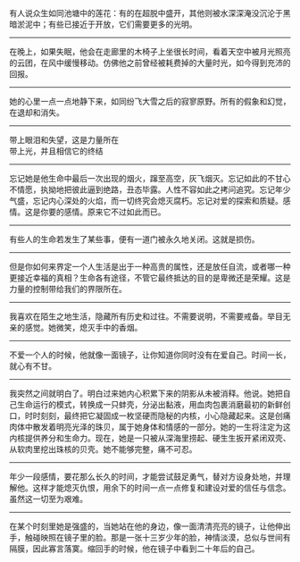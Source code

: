 有人说众生如同池塘中的莲花：有的在超脱中盛开，其他则被水深深淹没沉沦于黑暗淤泥中；有些已接近于开放，它们需要更多的光明。
___
在晚上，如果失眠，他会在走廊里的木椅子上坐很长时间，看着天空中被月光照亮的云团，在风中缓慢移动。仿佛他之前曾经被耗费掉的大量时光，如今得到充沛的回报。
___
她的心里一点一点地静下来，如同纷飞大雪之后的寂寥原野。所有的假象和幻觉，在退却和消失。
___
带上眼泪和失望，这是力量所在  
带上光，并且相信它的终结
___
忘记她是他生命中最后一次出现的烟火，蹿至高空，灰飞烟灭。忘记如此的不甘心不情愿，执拗地把彼此逼到绝路，丑态毕露。人性不容如此之拷问追究。忘记年少气盛，忘记内心深处的火焰，而一切终究会熄灭腐朽。忘记对爱的探索和质疑。感情。这是你要的感情。原来它不过如此而已。
___
有些人的生命若发生了某些事，便有一道门被永久地关闭。这就是损伤。
___
但是你如何来界定一个人生活是出于一种高贵的属性，还是放任自流，或者哪一种更接近幸福的真相？生命各有途径，不管它最终抵达的目的是卑微还是荣耀。这是力量的控制带给我们的界限所在。
___
我喜欢在陌生之地生活，隐藏所有历史和过往。不需要说明，不需要戒备。举目无亲的感觉。她微笑，熄灭手中的香烟。
___
不爱一个人的时候，他就像一面镜子，让你知道你同时没有在爱自己。时间一长，就心有不甘。
___
我突然之间就明白了。明白过来她内心积累下来的阴影从未被消释。他说。她把自己生命运行的模式，转换成一只蚌壳，分泌出黏液，用血肉包裹消磨最初的新鲜创口，时时刻刻，最终把它凝固成一枚坚硬而隐秘的内核，小心隐藏起来。这是创痛肉体中散发着明亮光泽的珠贝，属于她身体和情感的一部分。她的一生将注定为这内核提供养分和生命力。现在，她是一只被从深海里捞起、硬生生扳开紧闭双壳、从软肉里挖出珠核的贝壳。她不能够完整，痛不可忍。
___
年少一段感情，要花那么长久的时间，才能尝试鼓足勇气，替对方设身处地，并理解他。这样才能熄灭仇恨，用余下的时间一点一点修复和建设对爱的信任与信念。虽然这一切至为艰难。
___
在某个时刻里她是强盛的，当她站在他的身边，像一面清清亮亮的镜子，让他伸出手，触碰映照在镜子里的脸。那是一张十三岁少年的脸，神情淡漠，总似与世间有隔膜，因此寡言落寞。缩回手的时候，他在镜子中看到二十年后的自己。
